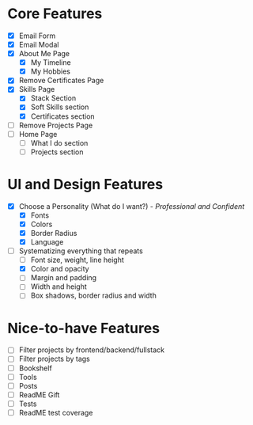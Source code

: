 # Core Features

- [x] Email Form
- [x] Email Modal
- [x] About Me Page
  - [x] My Timeline
  - [x] My Hobbies
- [x] Remove Certificates Page
- [X] Skills Page
  - [X] Stack Section
  - [X] Soft Skills section
  - [x] Certificates section
- [ ] Remove Projects Page
- [ ] Home Page
  - [ ] What I do section
  - [ ] Projects section

# UI and Design Features

- [x] Choose a Personality (What do I want?) - _Professional and Confident_
  - [x] Fonts
  - [x] Colors
  - [x] Border Radius
  - [x] Language
- [ ] Systematizing everything that repeats
  - [ ] Font size, weight, line height
  - [x] Color and opacity
  - [ ] Margin and padding
  - [ ] Width and height
  - [ ] Box shadows, border radius and width

# Nice-to-have Features

- [ ] Filter projects by frontend/backend/fullstack
- [ ] Filter projects by tags
- [ ] Bookshelf
- [ ] Tools
- [ ] Posts
- [ ] ReadME Gift
- [ ] Tests
- [ ] ReadME test coverage
